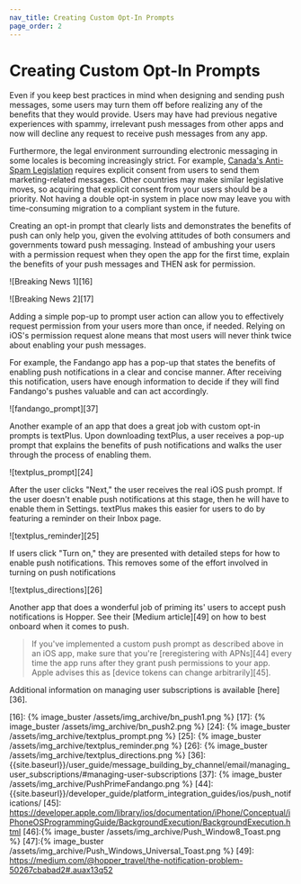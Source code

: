 ```yaml
---
nav_title: Creating Custom Opt-In Prompts
page_order: 2
---
```


# Creating Custom Opt-In Prompts

Even if you keep best practices in mind when designing and sending push messages, some users may turn them off before realizing any of the benefits that they would provide. Users may have had previous negative experiences with spammy, irrelevant push messages from other apps and now will decline any request to receive push messages from any app.

Furthermore, the legal environment surrounding electronic messaging in some locales is becoming increasingly strict. For example, [Canada's Anti-Spam Legislation][13] requires explicit consent from users to send them marketing-related messages. Other countries may make similar legislative moves, so acquiring that explicit consent from your users should be a priority. Not having a double opt-in system in place now may leave you with time-consuming migration to a compliant system in the future.

Creating an opt-in prompt that clearly lists and demonstrates the benefits of push can only help you, given the evolving attitudes of both consumers and governments toward push messaging. Instead of ambushing your users with a permission request when they open the app for the first time, explain the benefits of your push messages and THEN ask for permission.

![Breaking News 1][16]

![Breaking News 2][17]

Adding a simple pop-up to prompt user action can allow you to effectively request permission from your users more than once, if needed. Relying on iOS's permission request alone means that most users will never think twice about enabling your push messages.

For example, the Fandango app has a pop-up that states the benefits of enabling push notifications in a clear and concise manner. After receiving this notification, users have enough information to decide if they will find Fandango's pushes valuable and can act accordingly.

![fandango_prompt][37]

Another example of an app that does a great job with custom opt-in prompts is textPlus. Upon downloading textPlus, a user receives a pop-up prompt that explains the benefits of push notifications and walks the user through the process of enabling them.

![textplus_prompt][24]

After the user clicks "Next," the user receives the real iOS push prompt. If the user doesn't enable push notifications at this stage, then he will have to enable them in Settings. textPlus makes this easier for users to do by featuring a reminder on their Inbox page.

![textplus_reminder][25]

If users click "Turn on," they are presented with detailed steps for how to enable push notifications. This removes some of the effort involved in turning on push notifications

![textplus_directions][26]

Another app that does a wonderful job of priming its' users to accept push notifications is Hopper. See their [Medium article][49] on how to best onboard when it comes to push.

> If you've implemented a custom push prompt as described above in an iOS app, make sure that you're [reregistering with APNs][44] every time the app runs after they grant push permissions to your app. Apple advises this as [device tokens can change arbitrarily][45].

Additional information on managing user subscriptions is available [here][36].

[13]: {{site.baseurl}}/help/best_practices/spam_regulations/#can-spam
[16]: {% image_buster /assets/img_archive/bn_push1.png %}
[17]: {% image_buster /assets/img_archive/bn_push2.png %}
[24]: {% image_buster /assets/img_archive/textplus_prompt.png %}
[25]: {% image_buster /assets/img_archive/textplus_reminder.png %}
[26]: {% image_buster /assets/img_archive/textplus_directions.png %}
[36]: {{site.baseurl}}/user_guide/message_building_by_channel/email/managing_user_subscriptions/#managing-user-subscriptions
[37]: {% image_buster /assets/img_archive/PushPrimeFandango.png %}
[44]: {{site.baseurl}}/developer_guide/platform_integration_guides/ios/push_notifications/
[45]: https://developer.apple.com/library/ios/documentation/iPhone/Conceptual/iPhoneOSProgrammingGuide/BackgroundExecution/BackgroundExecution.html
[46]:{% image_buster /assets/img_archive/Push_Window8_Toast.png %}
[47]:{% image_buster /assets/img_archive/Push_Windows_Universal_Toast.png %}
[49]: https://medium.com/@hopper_travel/the-notification-problem-50267cbabad2#.auax13q52
